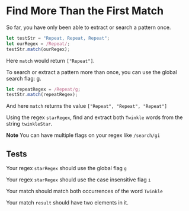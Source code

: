 # Find More Than the First Match

So far, you have only been able to extract or search a pattern once.

```javascript
let testStr = "Repeat, Repeat, Repeat";
let ourRegex = /Repeat/;
testStr.match(ourRegex);
```

Here `match` would return `["Repeat"]`.

To search or extract a pattern more than once, you can use the global search flag: g.

```javascript
let repeatRegex = /Repeat/g;
testStr.match(repeatRegex);
```

And here `match` returns the value `["Repeat", "Repeat", "Repeat"]`

Using the regex `starRegex`, find and extract both `Twinkle` words from the string `twinkleStar`.

**Note**
You can have multiple flags on your regex like `/search/gi`

## Tests

Your regex `starRegex` should use the global flag `g`

Your regex `starRegex` should use the case insensitive flag `i`

Your match should match both occurrences of the word `Twinkle`

Your match `result` should have two elements in it.
